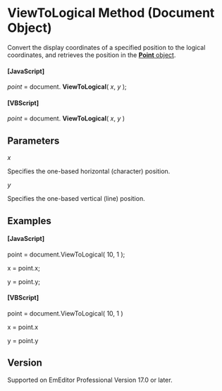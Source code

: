 # ViewToLogical Method (Document Object)

Convert the display coordinates of a specified position to the logical coordinates, and retrieves the position in the [**Point** object](../point/index).

#### \[JavaScript\]

_point_ = document. **ViewToLogical**( _x_, _y_ );

#### \[VBScript\]

_point_ = document. **ViewToLogical**( _x_, _y_ )

## Parameters

_x_

Specifies the one-based horizontal (character) position.

_y_

Specifies the one-based vertical (line) position.

## Examples

#### \[JavaScript\]

point = document.ViewToLogical( 10, 1 );

x = point.x;

y = point.y;

#### \[VBScript\]

point = document.ViewToLogical( 10, 1 )

x = point.x

y = point.y

## Version

Supported on EmEditor Professional Version 17.0 or later.
